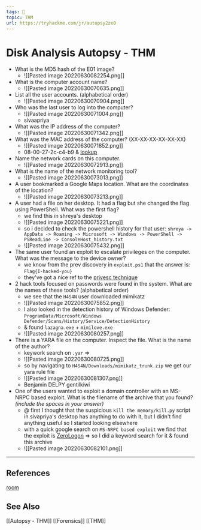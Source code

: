 ```yaml
---
tags: 🥷
topic: THM
url: https://tryhackme.com/jr/autopsy2ze0
---
```


# Disk Analysis Autopsy - THM

- What is the MD5 hash of the E01 image?
	- ![[Pasted image 20220630082254.png]]
- What is the computer account name?
	- ![[Pasted image 20220630070635.png]]
- List all the user accounts. (alphabetical order)
	- ![[Pasted image 20220630070904.png]]
- Who was the last user to log into the computer?
	- ![[Pasted image 20220630071004.png]]
	- sivaapriya
- What was the IP address of the computer?
	- ![[Pasted image 20220630071342.png]]
- What was the MAC address of the computer? (XX-XX-XX-XX-XX-XX)
	- ![[Pasted image 20220630071852.png]]
	- 08-00-27-2c-c4-b9 & [lookup](https://rst.im/oui/0800272CC4B9)
- Name the network cards on this computer.
	- ![[Pasted image 20220630072913.png]]
- What is the name of the network monitoring tool?
	- ![[Pasted image 20220630073013.png]]
- A user bookmarked a Google Maps location. What are the coordinates of the location?
	- ![[Pasted image 20220630073213.png]]
- A user had a file on her desktop. It had a flag but she changed the flag using PowerShell. What was the first flag?
	- we find this in shreya's desktop
	- ![[Pasted image 20220630075221.png]]
	- so i decided to check the powershell history for that user: `shreya -> AppData -> Roaming -> Microsoft -> Windows -> PowerShell -> PSReadLine -> ConsoleHost_history.txt`
	- ![[Pasted image 20220630075432.png]]
- The same user found an exploit to escalate privileges on the computer. What was the message to the device owner?
	- we know from the prev discovery in `exploit.ps1` that the answer is: `Flag{I-hacked-you}`
	- they've got a nice ref to the [privesc technique](https://www.youtube.com/watch?v=C9GfMfFjhYI)
- 2 hack tools focused on passwords were found in the system. What are the names of these tools? (alphabetical order)
	- we see that the `H4S4N` user downloaded mimikatz
	- ![[Pasted image 20220630075852.png]]
	- I also looked in the detection history of Windows Defender: `ProgramData/Microsoft/Windows Defender/Scans/History/Service/DetectionHistory`
	- & found `lazagna.exe` + `mimilove.exe`
	- ![[Pasted image 20220630080257.png]]
- There is a YARA file on the computer. Inspect the file. What is the name of the author?
	- keywork search on `.yar` =>
	- ![[Pasted image 20220630080725.png]]
	- so by navigating to `H4S4N/Downloads/mimikatz_trunk.zip` we get our yara rule file
	- ![[Pasted image 20220630081307.png]]
	- Benjamin DELPY gentilkiwi
- One of the users wanted to exploit a domain controller with an MS-NRPC based exploit. What is the filename of the archive that you found? *(include the spaces in your answer)*
	- @ first I thought that the suspicious `kill the memory/kill.py` script in sivapriya's desktop has anything to do with it, but I didn't find anything useful so I started looking elsewhere
	- with a quick google search on `MS-NRPC based exploit` we find that the exploit is [ZeroLogon](https://www.crowdstrike.com/blog/cve-2020-1472-zerologon-security-advisory/) => so I did a keyword search for it & found this archive
	- ![[Pasted image 20220630082101.png]]

---

## References
[room](https://tryhackme.com/room/autopsy2ze0)

## See Also
[[Autopsy - THM]]
[[Forensics]]
[[THM]]
